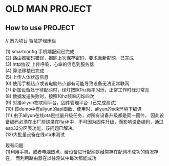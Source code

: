 # OLD MAN PROJECT
## How to use PROJECT
//  赛为项目 智慧护理床组

 (1) smartconfig 手机端配网已完成  
 (2) 路由器密码错误，擦除上次保存密码，要求重新配网，已完成  
 (3) http协议 上传呼吸，心率的信息到服务器  
 (4) 算法移植已完成  
 (5) 上传人体状态信息  
 (6) 使用手机热点或者电脑热点都有可能导致设备无法正常联网  
 (7) 新加设备处于待配网时，绿灯按照1hz频率闪烁，正常工作时绿灯常亮  
 (8) 数据发送失败时，按照10hz频率闪烁四次  
 (9) 对接aliyun物联网平台，固件管理平台（已完成测试）  
 (10) 该demo中有aliyun的api函数，使用时，aliyun的sdk环境下编译  
 (11) 由于aliyun在线ota是批量升级任务，对所有设备升级都是同一固件，
因此设备编码必须在出厂前烧录在flash中，不可因为固件升级，而影响设备编码，通过esp32分区表功能，该问题已解决。  
 (12)大批量设备在线ota未测试  



现有问题:  
 (1)利用手机，或者电脑热点，给设备进行配网是经常存在配网不成功的情况存在，
而利用路由器在以往测试中每次都能成功  
